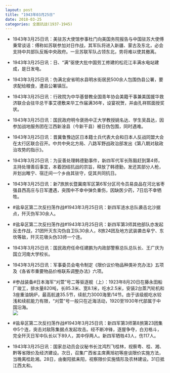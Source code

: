 ```yaml
---
layout: post
title: "1943年03月25日"
date: 2018-03-25
categories: 全面抗战(1937-1945)
---
```


<meta name="referrer" content="no-referrer" />

- 1943年3月25日讯：美驻苏大使馆参事杜门向美国务院报告与中国驻苏大使傅秉常谈话：傅称如苏联参加对日作战，其军队将进入新疆、蒙古及东北，必会支持中共部队反叛中央政府。一旦苏联军队占领东北，势将难以使其撤离。 

- 1943年3月25日讯：日、“满”驱使大批中国劳工修建的松花江丰满水电站建成，是日发电。 

- 1943年3月25日讯：伪满北安省明水县明水街居民500余人包围伪县公署，要求配给粮食，遭县公署镇压。 

- 1943年3月25日讯：行政院为中华基督教全国青年协会美籍干事兼美国援华救济联合会驻华总干事艾德敷来华工作届满36年，设宴祝贺，并由孔祥熙面授奖状。 

- 1943年3月25日讯：国民政府明令褒扬中正大学教授姚名达、学生吴昌达，因参加战地服务团在江西新淦县（今新干县）被日伪包围，同时遇难。 

- 1943年3月25日讯：晋冀鲁豫边区日本籍士兵代表大会和日本人反战同盟大会在太行区联合召开。中共中央北方局、八路军野战政治部发出《第八期对敌政治攻势的指示》。 

- 1943年3月25日讯：为妥善处理韩德勤事件，新四军代军长陈毅赶到第4师，主持处理善后事宜，本着团结抗战的宗旨，释放了韩德勤，发还其部分人枪，并划出睢宁、宿迁间一个乡由其驻守，促其共同抗日。 

- 1943年3月25日讯：新7旅旅长暨冀南军区第6军分区司令员易良品在河北省枣强县西高庄与日军遭遇，突围中不幸中弹负重伤，因缺医少药，7日后不幸牺牲。 

- #盐阜区第二次反扫荡作战#1943年3月25日讯：新四军涟水总队袭击北沙据点，歼灭伪军30余人。 

- #盐阜区第二次反扫荡作战#1943年3月25日讯：新四军第3师其他部队亦发起反击作战，21团歼灭东沟伪自卫队30余人，8旅24团及地方武装袭击阜宁、东坎等敌，歼灭花墩头伪33师一个连。 

- 1943年3月25日讯：国民政府任命任建鹏为内政部警察总队总队长、王广庆为国立河南大学校长。 

- 1943年3月25日讯：军事委员会电令制定《限价议价物品种类补充办法》五项及《各省市重要物品价格联系调整办法》六项。 

- #参战装备#日本海军“刈萱”号二等驱逐舰（上）：1923年8月20日在藤永田船厂竣工，排水量820吨，长85.3米、宽8.1米，吃水2.5米，安装2台蒸汽轮机和3座重油锅炉，最高航速35.5节，续航力3000海里/14节。由于该级舰吃水较浅和续航能力有限，“刈萱”号一般只在近海活动，1920至1930年代部属于中国沿海。 <br/><img src="https://wx1.sinaimg.cn/large/aca367d8ly1fpou0u9x5tj21hc0rfjy9.jpg" />

- #盐阜区第二次反扫荡作战#1943年3月25日讯：新四军第3师第8旅第23团集中5个连，突击对敌陈集据点发起攻击。经不断冲锋，逐屋争夺，白刃格斗，完全歼灭日军中队长以下89人，其中俘两人。新四军牺牲43人，伤117人。 

- 1943年3月25日讯：国家总动员会议秘书长沈鸿烈飞桂林，视察粤、桂、湘、黔等省限价及经济建设。次日，召集广西省主席黄旭初等座谈限价实施方法，当晚离桂赴湘。28日，由衡阳抵耒阳，视察限价实施情形及农林建设。31日抵江西太和。 

